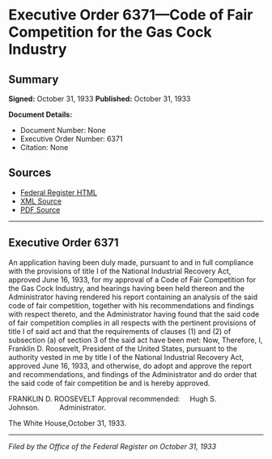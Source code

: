 # Executive Order 6371—Code of Fair Competition for the Gas Cock Industry

## Summary

**Signed:** October 31, 1933
**Published:** October 31, 1933

**Document Details:**
- Document Number: None
- Executive Order Number: 6371
- Citation: None

## Sources
- [Federal Register HTML](https://www.presidency.ucsb.edu/documents/executive-order-6371-code-fair-competition-for-the-gas-cock-industry)
- [XML Source](None)
- [PDF Source](None)

---

## Executive Order 6371

An application having been duly made, pursuant to and in full compliance with the provisions of title I of the National Industrial Recovery Act, approved June 16, 1933, for my approval of a Code of Fair Competition for the Gas Cock Industry, and hearings having been held thereon and the Administrator having rendered his report containing an analysis of the said code of fair competition, together with his recommendations and findings with respect thereto, and the Administrator having found that the said code of fair competition complies in all respects with the pertinent provisions of title I of said act and that the requirements of clauses (1) and (2) of subsection (a) of section 3 of the said act have been met:
Now, Therefore, I, Franklin D. Roosevelt, President of the United States, pursuant to the authority vested in me by title I of the National Industrial Recovery Act, approved June 16, 1933, and otherwise, do adopt and approve the report and recommendations, and findings of the Administrator and do order that the said code of fair competition be and is hereby approved.

FRANKLIN D. ROOSEVELT
Approval recommended:     Hugh S. Johnson.          Administrator.

The White House,October 31, 1933.

---

*Filed by the Office of the Federal Register on October 31, 1933*

